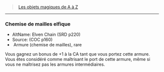 ﻿> [Les objets magiques de A à Z](hd_magicitems_az_les_objets_magiques_de_a_a_z.md)

---

### Chemise de mailles elfique

- AltName: Elven Chain (SRD p220)
- Source: (COC p160)
-  Armure (chemise de mailles), rare

Vous gagnez un bonus de +1 à la CA tant que vous portez cette armure. Vous êtes considéré comme maîtrisant le port de cette armure, même si vous ne maîtrisez pas les armures intermédiaires.

